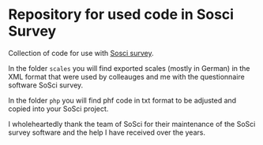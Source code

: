 # Repository for used code in Sosci Survey

Collection of code for use with [Sosci survey](https://www.soscisurvey.de).

In the folder `scales` you will find exported scales (mostly in German) in the XML format that were used by colleauges and me with the questionnaire software SoSci survey.

In the folder `php` you will find phf code in txt format to be adjusted and copied into your SoSci project.

I wholeheartedly thank the team of SoSci for their maintenance of the SoSci survey software and the help I have received over the years.
